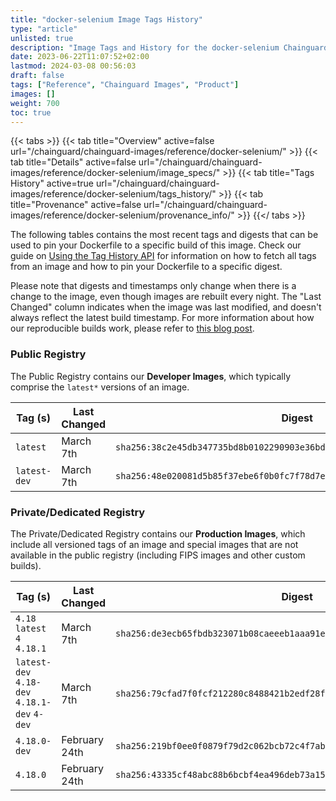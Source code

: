 ```yaml
---
title: "docker-selenium Image Tags History"
type: "article"
unlisted: true
description: "Image Tags and History for the docker-selenium Chainguard Image"
date: 2023-06-22T11:07:52+02:00
lastmod: 2024-03-08 00:56:03
draft: false
tags: ["Reference", "Chainguard Images", "Product"]
images: []
weight: 700
toc: true
---
```


{{< tabs >}}
{{< tab title="Overview" active=false url="/chainguard/chainguard-images/reference/docker-selenium/" >}}
{{< tab title="Details" active=false url="/chainguard/chainguard-images/reference/docker-selenium/image_specs/" >}}
{{< tab title="Tags History" active=true url="/chainguard/chainguard-images/reference/docker-selenium/tags_history/" >}}
{{< tab title="Provenance" active=false url="/chainguard/chainguard-images/reference/docker-selenium/provenance_info/" >}}
{{</ tabs >}}

The following tables contains the most recent tags and digests that can be used to pin your Dockerfile to a specific build of this image. Check our guide on [Using the Tag History API](/chainguard/chainguard-images/using-the-tag-history-api/) for information on how to fetch all tags from an image and how to pin your Dockerfile to a specific digest.

Please note that digests and timestamps only change when there is a change to the image, even though images are rebuilt every night. The "Last Changed" column indicates when the image was last modified, and doesn't always reflect the latest build timestamp. For more information about how our reproducible builds work, please refer to [this blog post](https://www.chainguard.dev/unchained/reproducing-chainguards-reproducible-image-builds).

### Public Registry
The Public Registry contains our **Developer Images**, which typically comprise the `latest*` versions of an image.

| Tag (s)       | Last Changed | Digest                                                                    |
|---------------|--------------|---------------------------------------------------------------------------|
|  `latest`     | March 7th    | `sha256:38c2e45db347735bd8b0102290903e36bd8d0453b0381983ca13df99d68873d1` |
|  `latest-dev` | March 7th    | `sha256:48e020081d5b85f37ebe6f0b0fc7f78d7ee5a9b4abdc77e6362206b2f25fb544` |


### Private/Dedicated Registry
The Private/Dedicated Registry contains our **Production Images**, which include all versioned tags of an image and special images that are not available in the public registry (including FIPS images and other custom builds).

| Tag (s)                                       | Last Changed  | Digest                                                                    |
|-----------------------------------------------|---------------|---------------------------------------------------------------------------|
|  `4.18` `latest` `4` `4.18.1`                 | March 7th     | `sha256:de3ecb65fbdb323071b08caeeeb1aaa91ef457acce78f7a2f09c9b85e9860fd8` |
|  `latest-dev` `4.18-dev` `4.18.1-dev` `4-dev` | March 7th     | `sha256:79cfad7f0fcf212280c8488421b2edf28f5317fe9701d48704f85620b4288dda` |
|  `4.18.0-dev`                                 | February 24th | `sha256:219bf0ee0f0879f79d2c062bcb72c4f7ab030556b8d82e73d7837db4d079273f` |
|  `4.18.0`                                     | February 24th | `sha256:43335cf48abc88b6bcbf4ea496deb73a157c96bf76d9ca03598d59d4ee3c8c9f` |

